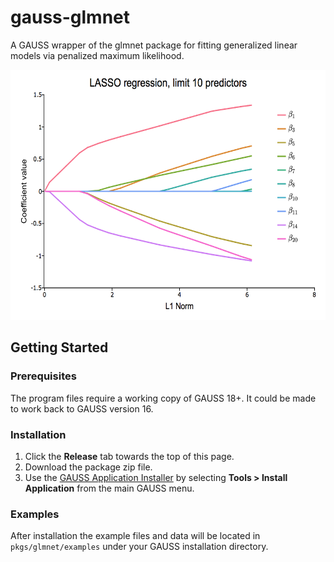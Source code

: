 # gauss-glmnet
A GAUSS wrapper of the glmnet package for fitting generalized linear models via penalized maximum likelihood.

<img src="images/l1-vs-coefficients.png" alt="LASSO regression coefficients vs L1 norm" width="600px" height="400px">

## Getting Started

### Prerequisites
The program files require a working copy of GAUSS 18+. It could be made to work back to GAUSS version 16. 

### Installation

1. Click the **Release** tab towards the top of this page.
2. Download the package zip file.
3. Use the [GAUSS Application Installer](https://www.aptech.com/support/installation/using-the-applications-installer-wizard/) by selecting **Tools &gt; Install Application** from the main GAUSS menu.

### Examples

After installation the example files and data will be located in `pkgs/glmnet/examples` under your GAUSS installation directory. 
